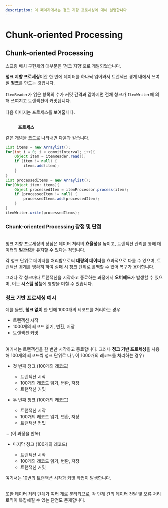 ```yaml
---
description: 이 페이지에서는 청크 지향 프로세싱에 대해 설명합니다
---
```


# Chunk-oriented Processing

## Chunk-oriented Processing

스프링 배치 구현체의 대부분은 ‘청크 지향'으로 개발되었습니다.

**청크 지향 프로세싱**이란 한 번에 데이터를 하나씩 읽어와서 트랜잭션 경계 내에서 쓰여질 **청크**를 만드는 것입니다. \
\
`ItemReader`가 읽은 항목의 수가 커밋 간격과 같아지면 전체 청크가 `ItemWriter`에 의해 쓰여지고 트랜잭션이 커밋됩니다. \
\
다음 이미지는 프로세스를 보여줍니다.



<figure><img src="https://img1.daumcdn.net/thumb/R1280x0/?scode=mtistory2&#x26;fname=https%3A%2F%2Fblog.kakaocdn.net%2Fdn%2FKulqs%2FbtqZoxFyRus%2FrFT6XpFpL2W8MvTi0baDUK%2Fimg.png" alt=""><figcaption><p><strong>프로세스</strong></p></figcaption></figure>

같은 개념을 코드로 나타내면 다음과 같습니다.&#x20;

```java
List items = new Arraylist();
for(int i = 0; i < commitInterval; i++){
    Object item = itemReader.read();
    if (item != null) {
        items.add(item);
    }
}
List processedItems = new Arraylist();
for(Object item: items){
    Object processedItem = itemProcessor.process(item);
    if (processedItem != null) {
        processedItems.add(processedItem);
    }
}
itemWriter.write(processedItems);
```



### Chunk-oriented Processing **장점 및 단점**

\
청크 지향 프로세싱의 장점은 데이터 처리의 **효율성**을 높이고, 트랜잭션 관리를 통해 데이터의 **일관성**을 유지할 수 있다는 점입니다.&#x20;

각 청크 단위로 데이터를 처리함으로써 **대량의 데이터**를 효과적으로 다룰 수 있으며, 트랜잭션 경계를 명확히 하여 실패 시 청크 단위로 롤백할 수 있어 복구가 용이합니다.&#x20;

그러나 각 청크마다 트랜잭션을 시작하고 종료하는 과정에서 **오버헤드**가 발생할 수 있으며, 이는 **시스템 성능**에 영향을 미칠 수 있습니다.

### **청크 기반 프로세싱 예시**

예를 들면, **청크 없이** 한 번에 1000개의 레코드를 처리하는 경우

* 트랜잭션 시작
* 1000개의 레코드 읽기, 변환, 저장
* 트랜잭션 커밋&#x20;

\
여기서는 트랜잭션을 한 번만 시작하고 종료합니다. 그러나 **청크 기반 프로세싱**을 사용해 100개의 레코드씩 청크 단위로 나누어 1000개의 레코드를 처리하는 경우\


* 첫 번째 청크 (100개의 레코드)
  * 트랜잭션 시작
  * 100개의 레코드 읽기, 변환, 저장
  * 트랜잭션 커밋
*   두 번째 청크 (100개의 레코드)

    * 트랜잭션 시작
    * 100개의 레코드 읽기, 변환, 저장
    * 트랜잭션 커밋



&#x20;... (이 과정을 반복)



*   마지막 청크 (100개의 레코드)

    * 트랜잭션 시작
    * 100개의 레코드 읽기, 변환, 저장
    * 트랜잭션 커밋&#x20;



여기서는 10번의 트랜잭션 시작과 커밋 작업이 발생합니다.

\
또한 데이터 처리 단계가 여러 개로 분리되므로, 각 단계 간의 데이터 전달 및 오류 처리 로직이 복잡해질 수 있는 단점도 존재합니다.
